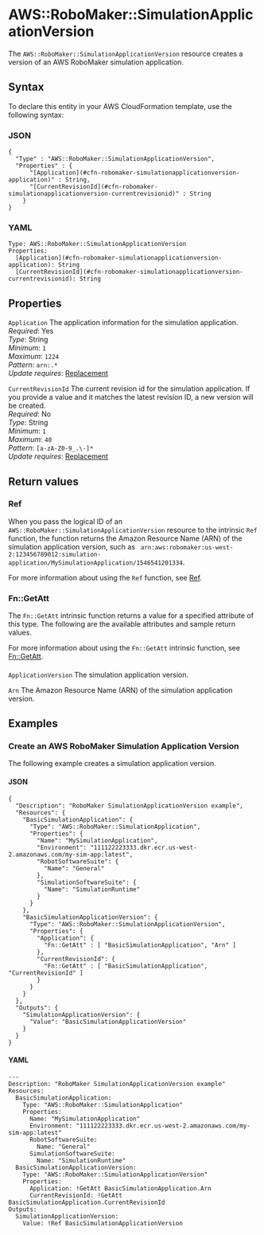 # AWS::RoboMaker::SimulationApplicationVersion<a name="aws-resource-robomaker-simulationapplicationversion"></a>

The `AWS::RoboMaker::SimulationApplicationVersion` resource creates a version of an AWS RoboMaker simulation application\.

## Syntax<a name="aws-resource-robomaker-simulationapplicationversion-syntax"></a>

To declare this entity in your AWS CloudFormation template, use the following syntax:

### JSON<a name="aws-resource-robomaker-simulationapplicationversion-syntax.json"></a>

```
{
  "Type" : "AWS::RoboMaker::SimulationApplicationVersion",
  "Properties" : {
      "[Application](#cfn-robomaker-simulationapplicationversion-application)" : String,
      "[CurrentRevisionId](#cfn-robomaker-simulationapplicationversion-currentrevisionid)" : String
    }
}
```

### YAML<a name="aws-resource-robomaker-simulationapplicationversion-syntax.yaml"></a>

```
Type: AWS::RoboMaker::SimulationApplicationVersion
Properties:
  [Application](#cfn-robomaker-simulationapplicationversion-application): String
  [CurrentRevisionId](#cfn-robomaker-simulationapplicationversion-currentrevisionid): String
```

## Properties<a name="aws-resource-robomaker-simulationapplicationversion-properties"></a>

`Application` <a name="cfn-robomaker-simulationapplicationversion-application"></a>
The application information for the simulation application\.  
_Required_: Yes  
_Type_: String  
_Minimum_: `1`  
_Maximum_: `1224`  
_Pattern_: `arn:.*`  
_Update requires_: [Replacement](https://docs.aws.amazon.com/AWSCloudFormation/latest/UserGuide/using-cfn-updating-stacks-update-behaviors.html#update-replacement)

`CurrentRevisionId` <a name="cfn-robomaker-simulationapplicationversion-currentrevisionid"></a>
The current revision id for the simulation application\. If you provide a value and it matches the latest revision ID, a new version will be created\.  
_Required_: No  
_Type_: String  
_Minimum_: `1`  
_Maximum_: `40`  
_Pattern_: `[a-zA-Z0-9_.\-]*`  
_Update requires_: [Replacement](https://docs.aws.amazon.com/AWSCloudFormation/latest/UserGuide/using-cfn-updating-stacks-update-behaviors.html#update-replacement)

## Return values<a name="aws-resource-robomaker-simulationapplicationversion-return-values"></a>

### Ref<a name="aws-resource-robomaker-simulationapplicationversion-return-values-ref"></a>

When you pass the logical ID of an `AWS::RoboMaker::SimulationApplicationVersion` resource to the intrinsic `Ref` function, the function returns the Amazon Resource Name \(ARN\) of the simulation application version, such as ` arn:aws:robomaker:us-west-2:123456789012:simulation-application/MySimulationApplication/1546541201334`\.

For more information about using the `Ref` function, see [Ref](https://docs.aws.amazon.com/AWSCloudFormation/latest/UserGuide/intrinsic-function-reference-ref.html)\.

### Fn::GetAtt<a name="aws-resource-robomaker-simulationapplicationversion-return-values-fn--getatt"></a>

The `Fn::GetAtt` intrinsic function returns a value for a specified attribute of this type\. The following are the available attributes and sample return values\.

For more information about using the `Fn::GetAtt` intrinsic function, see [Fn::GetAtt](https://docs.aws.amazon.com/AWSCloudFormation/latest/UserGuide/intrinsic-function-reference-getatt.html)\.

#### <a name="aws-resource-robomaker-simulationapplicationversion-return-values-fn--getatt-fn--getatt"></a>

`ApplicationVersion` <a name="ApplicationVersion-fn::getatt"></a>
The simulation application version\.

`Arn` <a name="Arn-fn::getatt"></a>
The Amazon Resource Name \(ARN\) of the simulation application version\.

## Examples<a name="aws-resource-robomaker-simulationapplicationversion--examples"></a>

### Create an AWS RoboMaker Simulation Application Version<a name="aws-resource-robomaker-simulationapplicationversion--examples--Create_an__RoboMaker_Simulation_Application_Version"></a>

The following example creates a simulation application version\.

#### JSON<a name="aws-resource-robomaker-simulationapplicationversion--examples--Create_an__RoboMaker_Simulation_Application_Version--json"></a>

```
{
  "Description": "RoboMaker SimulationApplicationVersion example",
  "Resources": {
    "BasicSimulationApplication": {
      "Type": "AWS::RoboMaker::SimulationApplication",
      "Properties": {
        "Name": "MySimulationApplication",
        "Environment": "111122223333.dkr.ecr.us-west-2.amazonaws.com/my-sim-app:latest",
        "RobotSoftwareSuite": {
          "Name": "General"
        },
        "SimulationSoftwareSuite": {
          "Name": "SimulationRuntime"
        }
      }
    },
    "BasicSimulationApplicationVersion": {
      "Type": "AWS::RoboMaker::SimulationApplicationVersion",
      "Properties": {
        "Application": {
          "Fn::GetAtt" : [ "BasicSimulationApplication", "Arn" ]
        },
        "CurrentRevisionId": {
          "Fn::GetAtt" : [ "BasicSimulationApplication", "CurrentRevisionId" ]
        }
      }
    }
  },
  "Outputs": {
    "SimulationApplicationVersion": {
      "Value": "BasicSimulationApplicationVersion"
    }
  }
}
```

#### YAML<a name="aws-resource-robomaker-simulationapplicationversion--examples--Create_an__RoboMaker_Simulation_Application_Version--yaml"></a>

```
---
Description: "RoboMaker SimulationApplicationVersion example"
Resources:
  BasicSimulationApplication:
    Type: "AWS::RoboMaker::SimulationApplication"
    Properties:
      Name: "MySimulationApplication"
      Environment: "111122223333.dkr.ecr.us-west-2.amazonaws.com/my-sim-app:latest"
      RobotSoftwareSuite:
        Name: "General"
      SimulationSoftwareSuite:
        Name: "SimulationRuntime"
  BasicSimulationApplicationVersion:
    Type: "AWS::RoboMaker::SimulationApplicationVersion"
    Properties:
      Application: !GetAtt BasicSimulationApplication.Arn
      CurrentRevisionId: !GetAtt BasicSimulationApplication.CurrentRevisionId
Outputs:
  SimulationApplicationVersion:
    Value: !Ref BasicSimulationApplicationVersion
```
